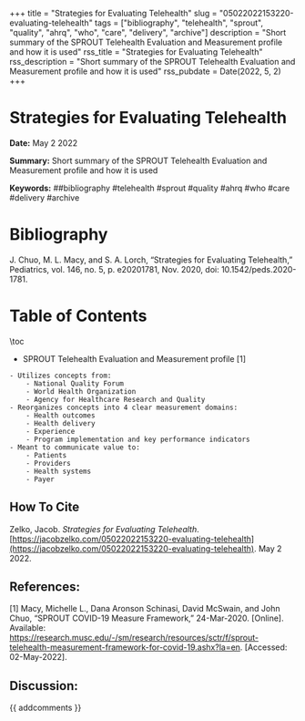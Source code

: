 +++
title = "Strategies for Evaluating Telehealth"
slug = "05022022153220-evaluating-telehealth"
tags = ["bibliography", "telehealth", "sprout", "quality", "ahrq", "who", "care", "delivery", "archive"]
description = "Short summary of the SPROUT Telehealth Evaluation and Measurement profile and how it is used"
rss_title = "Strategies for Evaluating Telehealth"
rss_description = "Short summary of the SPROUT Telehealth Evaluation and Measurement profile and how it is used"
rss_pubdate = Date(2022, 5, 2)
+++



Strategies for Evaluating Telehealth
=========

**Date:** May 2 2022

**Summary:** Short summary of the SPROUT Telehealth Evaluation and Measurement profile and how it is used

**Keywords:** ##bibliography #telehealth #sprout #quality #ahrq #who #care #delivery #archive

Bibliography
==========

J. Chuo, M. L. Macy, and S. A. Lorch, “Strategies for Evaluating Telehealth,” Pediatrics, vol. 146, no. 5, p. e20201781, Nov. 2020, doi: 10.1542/peds.2020-1781.

Table of Contents
=========

\toc

  * SPROUT Telehealth Evaluation and Measurement profile [1]

```
- Utilizes concepts from:
	- National Quality Forum
	- World Health Organization
	- Agency for Healthcare Research and Quality
- Reorganizes concepts into 4 clear measurement domains:
	- Health outcomes
	- Health delivery
	- Experience
	- Program implementation and key performance indicators 
- Meant to communicate value to:
	- Patients
	- Providers
	- Health systems
	- Payer
```
## How To Cite

 Zelko, Jacob. _Strategies for Evaluating Telehealth_. [https://jacobzelko.com/05022022153220-evaluating-telehealth](https://jacobzelko.com/05022022153220-evaluating-telehealth). May 2 2022.
## References:

[1] Macy, Michelle L., Dana Aronson Schinasi, David McSwain, and John Chuo, “SPROUT COVID-19 Measure Framework,” 24-Mar-2020. [Online]. Available: https://research.musc.edu/-/sm/research/resources/sctr/f/sprout-telehealth-measurement-framework-for-covid-19.ashx?la=en. [Accessed: 02-May-2022].
## Discussion: 

{{ addcomments }}
